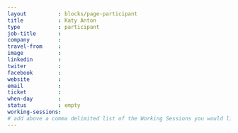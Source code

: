 ```yaml
---
layout          : blocks/page-participant
title           : Katy Anton
type            : participant
job-title       :
company         :
travel-from     :
image           :
linkedin        :
twiter          :
facebook        :
website         :
email           :
ticket          :
when-day        :
status          : empty
working-sessions:
# add above a comma delimited list of the Working Sessions you would like to attend (use the session's title)
---
```


<!-- put more details about participant here -->
